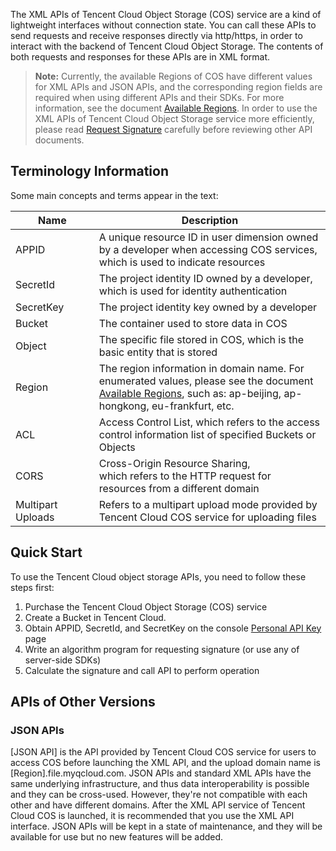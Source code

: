 The XML APIs of Tencent Cloud Object Storage (COS) service are a kind of lightweight interfaces without connection state. You can call these APIs to send requests and receive responses directly via http/https, in order to interact with the backend of Tencent Cloud Object Storage. The contents of both requests and responses for these APIs are in XML format.
>**Note:**
>Currently, the available Regions of COS have different values for XML APIs and JSON APIs, and the corresponding region fields are required when using different APIs and their SDKs. For more information, see the document [Available Regions](https://cloud.tencent.com/document/product/436/6224). 
>In order to use the XML APIs of Tencent Cloud Object Storage service more efficiently, please read [Request Signature](https://intl.cloud.tencent.com/document/product/436/7778) carefully before reviewing other API documents.

## Terminology Information
Some main concepts and terms appear in the text:
<style rel="stylesheet">
table th:nth-of-type(1) {
width: 150px;	
}
table th:nth-of-type(2) {
width:550px;	
}
</style>

|Name|	Description|
|---|---|
| APPID	| A unique resource ID in user dimension owned by a developer when accessing COS services, which is used to indicate resources |
| SecretId | The project identity ID owned by a developer, which is used for identity authentication |
| SecretKey	| The project identity key owned by a developer |
| Bucket|	 The container used to store data in COS |
| Object |	 The specific file stored in COS, which is the basic entity that is stored |
| Region|	The region information in domain name. For enumerated values, please see the document [Available Regions](https://cloud.tencent.com/document/product/436/6224), such as: ap-beijing, ap-hongkong, eu-frankfurt, etc. |
| ACL |	Access Control List, which refers to the access control information list of specified Buckets or Objects |
| CORS | Cross-Origin Resource Sharing, <br>which refers to the HTTP request for resources from a different domain |
| Multipart Uploads | Refers to a multipart upload mode provided by Tencent Cloud COS service for uploading files |
## Quick Start

To use the Tencent Cloud object storage APIs, you need to follow these steps first:

1. Purchase the Tencent Cloud Object Storage (COS) service
2. Create a Bucket in Tencent Cloud. 
2. Obtain APPID, SecretId, and SecretKey on the console [Personal API Key](https://console.cloud.tencent.com/capi) page
2. Write an algorithm program for requesting signature (or use any of server-side SDKs)
3. Calculate the signature and call API to perform operation

## APIs of Other Versions

### JSON APIs

[JSON API] is the API provided by Tencent Cloud COS service for users to access COS before launching the XML API, and the upload domain name is [Region].file.myqcloud.com. JSON APIs and standard XML APIs have the same underlying infrastructure, and thus data interoperability is possible and they can be cross-used. However, they're not compatible with each other and have different domains.
After the XML API service of Tencent Cloud COS is launched, it is recommended that you use the XML API interface. JSON APIs will be kept in a state of maintenance, and they will be available for use but no new features will be added.

